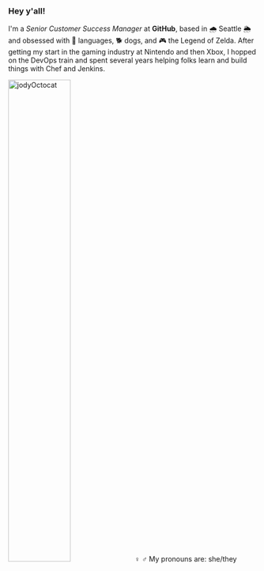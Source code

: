 ### Hey y'all!
I'm a *Senior Customer Success Manager* at **GitHub**, based in 🌧️ Seattle 🌦️ and obsessed with 📢 languages, 🐕 dogs, and 🎮 the Legend of Zelda. After getting my start in the gaming industry at Nintendo and then Xbox, I hopped on the DevOps train and spent several years helping folks learn and build things with Chef and Jenkins.

<img src="https://octocat-generator-assets.githubusercontent.com/my-octocat-1633457724879.png" alt="jodyOctocat" width="50%"/>
♀️ ♂️ My pronouns are: she/they
<!--
**joderita/joderita** is a ✨ _special_ ✨ repository because its `README.md` (this file) appears on your GitHub profile.

Here are some ideas to get you started:

- 🔭 I’m currently working on ...
- 🌱 I’m currently learning ...
- 👯 I’m looking to collaborate on ...
- 🤔 I’m looking for help with ...
- 💬 Ask me about ...
- 📫 How to reach me: ...
- 😄 Pronouns: ...
- ⚡ Fun fact: ...
-->
